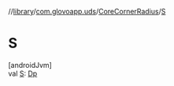 //[library](../../../index.md)/[com.glovoapp.uds](../index.md)/[CoreCornerRadius](index.md)/[S](-s.md)

# S

[androidJvm]\
val [S](-s.md): [Dp](https://developer.android.com/reference/kotlin/androidx/compose/ui/unit/Dp.html)
